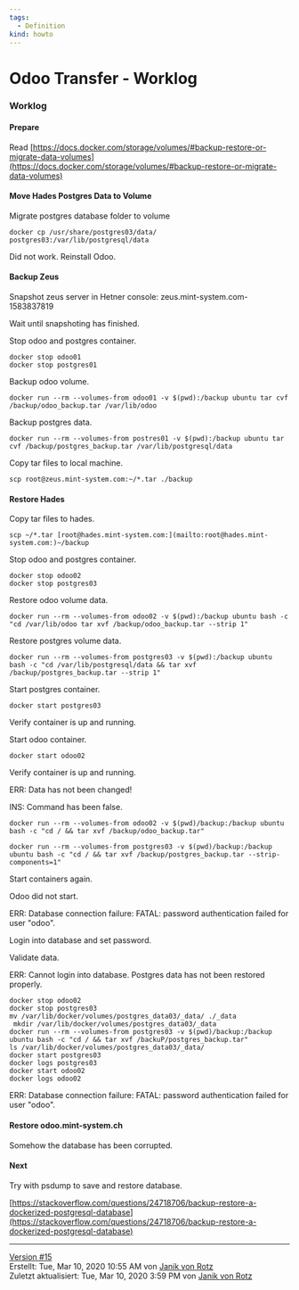 ```yaml
---
tags:
  - Definition
kind: howto
---
```

# Odoo Transfer - Worklog

### Worklog

#### Prepare

Read [https://docs.docker.com/storage/volumes/#backup-restore-or-migrate-data-volumes](https://docs.docker.com/storage/volumes/#backup-restore-or-migrate-data-volumes)

#### Move Hades Postgres Data to Volume

Migrate postgres database folder to volume

`docker cp /usr/share/postgres03/data/ postgres03:/var/lib/postgresql/data`

Did not work. Reinstall Odoo.

#### Backup Zeus

Snapshot zeus server in Hetner console: zeus.mint-system.com-1583837819

Wait until snapshoting has finished.

Stop odoo and postgres container.

```
docker stop odoo01
docker stop postgres01
```

Backup odoo volume.

`docker run --rm --volumes-from odoo01 -v $(pwd):/backup ubuntu tar cvf /backup/odoo_backup.tar /var/lib/odoo`

Backup postgres data.

`docker run --rm --volumes-from postres01 -v $(pwd):/backup ubuntu tar cvf /backup/postgres_backup.tar /var/lib/postgresql/data`

Copy tar files to local machine.

`scp root@zeus.mint-system.com:~/*.tar ./backup`

#### Restore Hades

Copy tar files to hades.

`scp ~/*.tar [root@hades.mint-system.com:](mailto:root@hades.mint-system.com:)~/backup`

Stop odoo and postgres container.

```
docker stop odoo02
docker stop postgres03
```

Restore odoo volume data.

`docker run --rm --volumes-from odoo02 -v $(pwd):/backup ubuntu bash -c "cd /var/lib/odoo tar xvf /backup/odoo_backup.tar --strip 1"`

Restore postgres volume data.

`docker run --rm --volumes-from postgres03 -v $(pwd):/backup ubuntu bash -c "cd /var/lib/postgresql/data && tar xvf /backup/postgres_backup.tar --strip 1"`

Start postgres container.

`docker start postgres03`

Verify container is up and running.

Start odoo container.

`docker start odoo02`

Verify container is up and running.

ERR: Data has not been changed!

INS: Command has been false.

`docker run --rm --volumes-from odoo02 -v $(pwd)/backup:/backup ubuntu bash -c "cd / && tar xvf /backup/odoo_backup.tar"`

`docker run --rm --volumes-from postgres03 -v $(pwd)/backup:/backup ubuntu bash -c "cd / && tar xvf /backup/postgres_backup.tar --strip-components=1"`

Start containers again.

Odoo did not start.

ERR: Database connection failure: FATAL: password authentication failed for user "odoo".

Login into database and set password.

Validate data.

ERR: Cannot login into database. Postgres data has not been restored properly.

```
docker stop odoo02
docker stop postgres03
mv /var/lib/docker/volumes/postgres_data03/_data/ ./_data
 mkdir /var/lib/docker/volumes/postgres_data03/_data
docker run --rm --volumes-from postgres03 -v $(pwd)/backup:/backup ubuntu bash -c "cd / && tar xvf /backuP/postgres_backup.tar"
ls /var/lib/docker/volumes/postgres_data03/_data/
docker start postgres03
docker logs postgres03
docker start odoo02
docker logs odoo02
```

ERR: Database connection failure: FATAL: password authentication failed for user "odoo".

#### Restore odoo.mint-system.ch

Somehow the database has been corrupted.

#### Next

Try with psdump to save and restore database.

[https://stackoverflow.com/questions/24718706/backup-restore-a-dockerized-postgresql-database](https://stackoverflow.com/questions/24718706/backup-restore-a-dockerized-postgresql-database)

* * *

[Version #15  
](https://wiki.mint-system.ch/books/entwicklung/page/odoo-migration/revisions)Erstellt: Tue, Mar 10, 2020 10:55 AM von [Janik von Rotz](https://wiki.mint-system.ch/user/1)  
Zuletzt aktualisiert: Tue, Mar 10, 2020 3:59 PM von [Janik von Rotz](https://wiki.mint-system.ch/user/1)